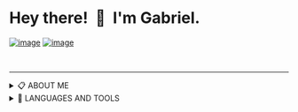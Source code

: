 #   Hey there!&nbsp; 👋 &nbsp;I'm Gabriel.

[![image](https://img.shields.io/badge/Gmail-D14836?style=for-the-badge&logo=gmail&logoColor=white)](mailto:gabrielwillian841@gmail.com) [![image](https://img.shields.io/badge/LinkedIn-0077B5?style=for-the-badge&logo=linkedin&logoColor=white)](https://linkedin.com/in/gabriel-willian/)

&nbsp;

___
<details>
<summary>📋 ABOUT ME</summary>

## ▹ Objective

&nbsp;&nbsp;&nbsp;&nbsp;&nbsp;&nbsp;&nbsp; 🚀 **Android/Flutter Developer**

## ▹ Presentation

&nbsp;&nbsp;&nbsp;&nbsp;&nbsp;&nbsp;&nbsp; ....

## ▹ Education

&nbsp;&nbsp;&nbsp;&nbsp;&nbsp;&nbsp;&nbsp; 📖  **Computer science**  
&nbsp;&nbsp;&nbsp;&nbsp;&nbsp;&nbsp;&nbsp; 📆   2018 - 2022  
&nbsp;&nbsp;&nbsp;&nbsp;&nbsp;&nbsp;&nbsp; 📍   **University of the West of São Paulo** - São Paulo, Brazil

&nbsp;&nbsp;&nbsp;&nbsp;&nbsp;&nbsp;&nbsp; 📖  **CPM**  
&nbsp;&nbsp;&nbsp;&nbsp;&nbsp;&nbsp;&nbsp; 📆   2021 - 2026  
&nbsp;&nbsp;&nbsp;&nbsp;&nbsp;&nbsp;&nbsp; 📍   **English Language/Literatures** - São Paulo, Brazil

</details>

<details>
<summary>🔧 LANGUAGES AND TOOLS </summary>

## ▹ Flutter

&nbsp;&nbsp;&nbsp;&nbsp;&nbsp;&nbsp;&nbsp;  **Bloc/Cubit**
&nbsp;&nbsp;&nbsp;&nbsp;&nbsp;&nbsp;&nbsp;  **Modular**
&nbsp;&nbsp;&nbsp;&nbsp;&nbsp;&nbsp;&nbsp;  **Clean Architecture**
&nbsp;&nbsp;&nbsp;&nbsp;&nbsp;&nbsp;&nbsp;  **Test-driven Development**

## ▹ Android

&nbsp;&nbsp;&nbsp;&nbsp;&nbsp;&nbsp;&nbsp; ....

## ▹ Education

&nbsp;&nbsp;&nbsp;&nbsp;&nbsp;&nbsp;&nbsp; 📖  **Computer science**  
&nbsp;&nbsp;&nbsp;&nbsp;&nbsp;&nbsp;&nbsp; 📆   2018 - 2022  
&nbsp;&nbsp;&nbsp;&nbsp;&nbsp;&nbsp;&nbsp; 📍   **University of the West of São Paulo** - São Paulo, Brazil

&nbsp;&nbsp;&nbsp;&nbsp;&nbsp;&nbsp;&nbsp; 📖  **CPM**  
&nbsp;&nbsp;&nbsp;&nbsp;&nbsp;&nbsp;&nbsp; 📆   2021 - 2026  
&nbsp;&nbsp;&nbsp;&nbsp;&nbsp;&nbsp;&nbsp; 📍   **English Language/Literatures** - São Paulo, Brazil

</details>
